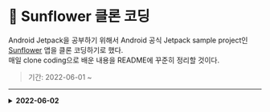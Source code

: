# 🌻 Sunflower 클론 코딩

Android Jetpack을 공부하기 위해서 Android 공식 Jetpack sample project인  
[Sunflower](https://github.com/android/sunflower) 앱을 클론 코딩하기로 했다.  
매일 clone coding으로 배운 내용을 README에 꾸준히 정리할 것이다.

> 기간: 2022-06-01 ~

---

<details>
  <summary> <b> 2022-06-02 </b> </summary>
  <div markdown="1">
    
### Data binding Setup

```groovy
// build.gradle (:app)

android {
    ...
    buildFeatures {
        dataBinding true
    }
    ...
}
```

```kotlin
// GardenActivity.kt

import androidx.databinding.DataBindingUtil.setContentView

...

override fun onCreate(..) {
    ...
    setContentView<ActivityGardenBinding>(this, R.layout.activity_garden)
}
```
  

### build.gradle Setup

```kotlin
// build.gradle (:project)

buildScript {
    ext {
        // Sdk and tools
        compileSdkVersion = 32
        minSdkVersion = 21
        targetSdkVersion = 30
    
        // App dependencies
        appCompatVersion = '1.4.1'
        ...
    }
}
```

build.gradle 에 ext 변수를 이용하여 한 공간에 버전을 정리해둔다.
  
```kotlin
// build.gradle (:app)

dependencies {
    implementation "androidx.core:core-ktx:$rootProject.ktxVersion"
    ...
}
```
    
  </div>
</details>
